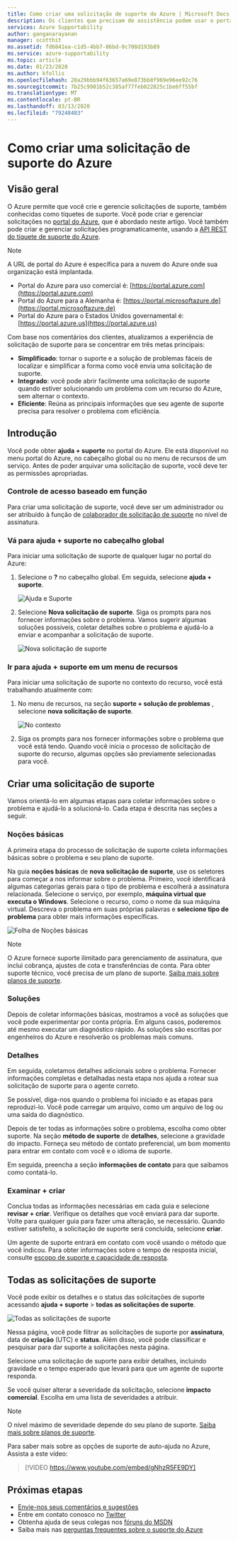 ```yaml
---
title: Como criar uma solicitação de suporte do Azure | Microsoft Docs
description: Os clientes que precisam de assistência podem usar o portal do Azure para encontrar soluções de autoatendimento e para criar e gerenciar solicitações de suporte.
services: Azure Supportability
author: ganganarayanan
manager: scotthit
ms.assetid: fd6841ea-c1d5-4bb7-86bd-0c708d193b89
ms.service: azure-supportability
ms.topic: article
ms.date: 01/23/2020
ms.author: kfollis
ms.openlocfilehash: 28a29bbb94f63657a69e873bb8f969e96ee92c76
ms.sourcegitcommit: 7b25c9981b52c385af77feb022825c1be6ff55bf
ms.translationtype: MT
ms.contentlocale: pt-BR
ms.lasthandoff: 03/13/2020
ms.locfileid: "79248483"
---
```

# <a name="how-to-create-an-azure-support-request"></a>Como criar uma solicitação de suporte do Azure

## <a name="overview"></a>Visão geral

O Azure permite que você crie e gerencie solicitações de suporte, também conhecidas como tíquetes de suporte. Você pode criar e gerenciar solicitações no [portal do Azure](https://portal.azure.com), que é abordado neste artigo. Você também pode criar e gerenciar solicitações programaticamente, usando a [API REST do tíquete de suporte do Azure](/rest/api/support).

> [!NOTE]
> A URL de portal do Azure é específica para a nuvem do Azure onde sua organização está implantada.
>
>* Portal do Azure para uso comercial é: [https://portal.azure.com](https://portal.azure.com)
>* Portal do Azure para a Alemanha é: [https://portal.microsoftazure.de](https://portal.microsoftazure.de)
>* Portal do Azure para o Estados Unidos governamental é: [https://portal.azure.us](https://portal.azure.us)
>
>

Com base nos comentários dos clientes, atualizamos a experiência de solicitação de suporte para se concentrar em três metas principais:

* **Simplificado**: tornar o suporte e a solução de problemas fáceis de localizar e simplificar a forma como você envia uma solicitação de suporte.
* **Integrado**: você pode abrir facilmente uma solicitação de suporte quando estiver solucionando um problema com um recurso do Azure, sem alternar o contexto.
* **Eficiente**: Reúna as principais informações que seu agente de suporte precisa para resolver o problema com eficiência.

## <a name="getting-started"></a>Introdução

Você pode obter **ajuda + suporte** no portal do Azure. Ele está disponível no menu portal do Azure, no cabeçalho global ou no menu de recursos de um serviço. Antes de poder arquivar uma solicitação de suporte, você deve ter as permissões apropriadas.

### <a name="role-based-access-control"></a>Controle de acesso baseado em função

Para criar uma solicitação de suporte, você deve ser um administrador ou ser atribuído à função de [colaborador de solicitação de suporte](../../role-based-access-control/built-in-roles.md#support-request-contributor) no nível de assinatura.

### <a name="go-to-help--support-from-the-global-header"></a>Vá para ajuda + suporte no cabeçalho global

Para iniciar uma solicitação de suporte de qualquer lugar no portal do Azure:

1. Selecione o **?** no cabeçalho global. Em seguida, selecione **ajuda + suporte**.

   ![Ajuda e Suporte](./media/how-to-create-azure-support-request/helpandsupportnewlower.png)

2. Selecione **Nova solicitação de suporte**. Siga os prompts para nos fornecer informações sobre o problema. Vamos sugerir algumas soluções possíveis, coletar detalhes sobre o problema e ajudá-lo a enviar e acompanhar a solicitação de suporte.

   ![Nova solicitação de suporte](./media/how-to-create-azure-support-request/newsupportrequest2lower.png)

### <a name="go-to-help--support-from-a-resource-menu"></a>Ir para ajuda + suporte em um menu de recursos

Para iniciar uma solicitação de suporte no contexto do recurso, você está trabalhando atualmente com:

1. No menu de recursos, na seção **suporte + solução de problemas** , selecione **nova solicitação de suporte**.

   ![No contexto](./media/how-to-create-azure-support-request/incontext2lower.png)

2. Siga os prompts para nos fornecer informações sobre o problema que você está tendo. Quando você inicia o processo de solicitação de suporte do recurso, algumas opções são previamente selecionadas para você.

## <a name="create-a-support-request"></a>Criar uma solicitação de suporte

Vamos orientá-lo em algumas etapas para coletar informações sobre o problema e ajudá-lo a solucioná-lo. Cada etapa é descrita nas seções a seguir.

### <a name="basics"></a>Noções básicas

A primeira etapa do processo de solicitação de suporte coleta informações básicas sobre o problema e seu plano de suporte.

Na guia **noções básicas** de **nova solicitação de suporte**, use os seletores para começar a nos informar sobre o problema. Primeiro, você identificará algumas categorias gerais para o tipo de problema e escolherá a assinatura relacionada. Selecione o serviço, por exemplo, **máquina virtual que executa o Windows**. Selecione o recurso, como o nome da sua máquina virtual. Descreva o problema em suas próprias palavras e **selecione tipo de problema** para obter mais informações específicas.

![Folha de Noções básicas](./media/how-to-create-azure-support-request/basics2lower.png)

> [!NOTE]
> O Azure fornece suporte ilimitado para gerenciamento de assinatura, que inclui cobrança, ajustes de cota e transferências de conta. Para obter suporte técnico, você precisa de um plano de suporte. [Saiba mais sobre planos de suporte](https://azure.microsoft.com/support/plans).
>
>

### <a name="solutions"></a>Soluções

Depois de coletar informações básicas, mostramos a você as soluções que você pode experimentar por conta própria. Em alguns casos, poderemos até mesmo executar um diagnóstico rápido. As soluções são escritas por engenheiros do Azure e resolverão os problemas mais comuns.

### <a name="details"></a>Detalhes

Em seguida, coletamos detalhes adicionais sobre o problema. Fornecer informações completas e detalhadas nesta etapa nos ajuda a rotear sua solicitação de suporte para o agente correto.

Se possível, diga-nos quando o problema foi iniciado e as etapas para reproduzi-lo. Você pode carregar um arquivo, como um arquivo de log ou uma saída do diagnóstico.

Depois de ter todas as informações sobre o problema, escolha como obter suporte. Na seção **método de suporte** de **detalhes**, selecione a gravidade do impacto. Forneça seu método de contato preferencial, um bom momento para entrar em contato com você e o idioma de suporte.

Em seguida, preencha a seção **informações de contato** para que saibamos como contatá-lo.

### <a name="review--create"></a>Examinar + criar

Conclua todas as informações necessárias em cada guia e selecione **revisar + criar**. Verifique os detalhes que você enviará para dar suporte. Volte para qualquer guia para fazer uma alteração, se necessário. Quando estiver satisfeito, a solicitação de suporte será concluída, selecione **criar**.

Um agente de suporte entrará em contato com você usando o método que você indicou. Para obter informações sobre o tempo de resposta inicial, consulte [escopo de suporte e capacidade de resposta](https://azure.microsoft.com/support/plans/response/).

## <a name="all-support-requests"></a>Todas as solicitações de suporte

Você pode exibir os detalhes e o status das solicitações de suporte acessando **ajuda + suporte** >  **todas as solicitações de suporte**.

![Todas as solicitações de suporte](./media/how-to-create-azure-support-request/allrequestslower.png)

Nessa página, você pode filtrar as solicitações de suporte por **assinatura**, data de **criação** (UTC) e **status**. Além disso, você pode classificar e pesquisar para dar suporte a solicitações nesta página.

Selecione uma solicitação de suporte para exibir detalhes, incluindo gravidade e o tempo esperado que levará para que um agente de suporte responda.

Se você quiser alterar a severidade da solicitação, selecione **impacto comercial**. Escolha em uma lista de severidades a atribuir.

> [!NOTE]
> O nível máximo de severidade depende do seu plano de suporte. [Saiba mais sobre planos de suporte](https://azure.microsoft.com/support/plans).
>
>
Para saber mais sobre as opções de suporte de auto-ajuda no Azure, Assista a este vídeo:

> [!VIDEO https://www.youtube.com/embed/gNhzR5FE9DY]

## <a name="next-steps"></a>Próximas etapas

* [Envie-nos seus comentários e sugestões](https://feedback.azure.com/forums/266794-support-feedback)
* Entre em contato conosco no [Twitter](https://twitter.com/azuresupport)
* Obtenha ajuda de seus colegas nos [fóruns do MSDN](https://social.msdn.microsoft.com/Forums/azure)
* Saiba mais nas [perguntas frequentes sobre o suporte do Azure](https://azure.microsoft.com/support/faq)
